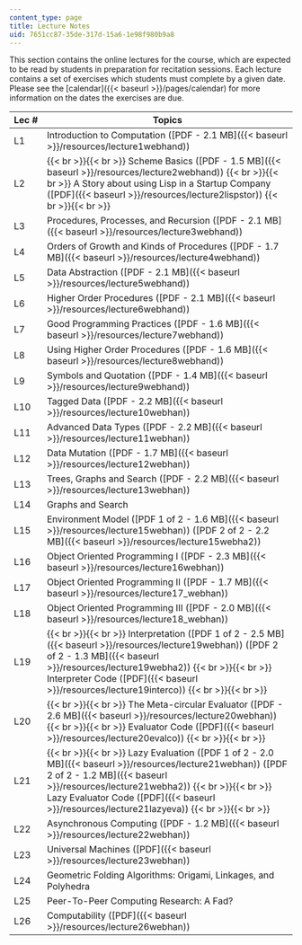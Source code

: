 ```yaml
---
content_type: page
title: Lecture Notes
uid: 7651cc87-35de-317d-15a6-1e98f980b9a8
---
```


This section contains the online lectures for the course, which are expected to be read by students in preparation for recitation sessions. Each lecture contains a set of exercises which students must complete by a given date. Please see the [calendar]({{< baseurl >}}/pages/calendar) for more information on the dates the exercises are due.

| Lec # | Topics |
| --- | --- |
| L1 | Introduction to Computation ([PDF - 2.1 MB]({{< baseurl >}}/resources/lecture1webhand)) |
| L2 |  {{< br >}}{{< br >}} Scheme Basics ([PDF - 1.5 MB]({{< baseurl >}}/resources/lecture2webhand)) {{< br >}}{{< br >}} A Story about using Lisp in a Startup Company ([PDF]({{< baseurl >}}/resources/lecture2lispstor)) {{< br >}}{{< br >}}  |
| L3 | Procedures, Processes, and Recursion ([PDF - 2.1 MB]({{< baseurl >}}/resources/lecture3webhand)) |
| L4 | Orders of Growth and Kinds of Procedures ([PDF - 1.7 MB]({{< baseurl >}}/resources/lecture4webhand)) |
| L5 | Data Abstraction ([PDF - 2.1 MB]({{< baseurl >}}/resources/lecture5webhand)) |
| L6 | Higher Order Procedures ([PDF - 2.1 MB]({{< baseurl >}}/resources/lecture6webhand)) |
| L7 | Good Programming Practices ([PDF - 1.6 MB]({{< baseurl >}}/resources/lecture7webhand)) |
| L8 | Using Higher Order Procedures ([PDF - 1.6 MB]({{< baseurl >}}/resources/lecture8webhand)) |
| L9 | Symbols and Quotation ([PDF - 1.4 MB]({{< baseurl >}}/resources/lecture9webhand)) |
| L10 | Tagged Data ([PDF - 2.2 MB]({{< baseurl >}}/resources/lecture10webhan)) |
| L11 | Advanced Data Types ([PDF - 2.2 MB]({{< baseurl >}}/resources/lecture11webhan)) |
| L12 | Data Mutation ([PDF - 1.7 MB]({{< baseurl >}}/resources/lecture12webhan)) |
| L13 | Trees, Graphs and Search ([PDF - 2.2 MB]({{< baseurl >}}/resources/lecture13webhan)) |
| L14 | Graphs and Search |
| L15 | Environment Model ([PDF 1 of 2 - 1.6 MB]({{< baseurl >}}/resources/lecture15webhan)) ([PDF 2 of 2 - 2.2 MB]({{< baseurl >}}/resources/lecture15webha2)) |
| L16 | Object Oriented Programming I ([PDF - 2.3 MB]({{< baseurl >}}/resources/lecture16webhan)) |
| L17 | Object Oriented Programming II ([PDF - 1.7 MB]({{< baseurl >}}/resources/lecture17_webhan)) |
| L18 | Object Oriented Programming III ([PDF - 2.0 MB]({{< baseurl >}}/resources/lecture18_webhan)) |
| L19 |  {{< br >}}{{< br >}} Interpretation ([PDF 1 of 2 - 2.5 MB]({{< baseurl >}}/resources/lecture19webhan)) ([PDF 2 of 2 - 1.3 MB]({{< baseurl >}}/resources/lecture19webha2)) {{< br >}}{{< br >}} Interpreter Code ([PDF]({{< baseurl >}}/resources/lecture19interco)) {{< br >}}{{< br >}}  |
| L20 |  {{< br >}}{{< br >}} The Meta-circular Evaluator ([PDF - 2.6 MB]({{< baseurl >}}/resources/lecture20webhan)) {{< br >}}{{< br >}} Evaluator Code ([PDF]({{< baseurl >}}/resources/lecture20evalco)) {{< br >}}{{< br >}}  |
| L21 |  {{< br >}}{{< br >}} Lazy Evaluation ([PDF 1 of 2 - 2.0 MB]({{< baseurl >}}/resources/lecture21webhan)) ([PDF 2 of 2 - 1.2 MB]({{< baseurl >}}/resources/lecture21webha2)) {{< br >}}{{< br >}} Lazy Evaluator Code ([PDF]({{< baseurl >}}/resources/lecture21lazyeva)) {{< br >}}{{< br >}}  |
| L22 | Asynchronous Computing ([PDF - 1.2 MB]({{< baseurl >}}/resources/lecture22webhan)) |
| L23 | Universal Machines ([PDF]({{< baseurl >}}/resources/lecture23webhan)) |
| L24 | Geometric Folding Algorithms: Origami, Linkages, and Polyhedra |
| L25 | Peer-To-Peer Computing Research: A Fad? |
| L26 | Computability ([PDF]({{< baseurl >}}/resources/lecture26webhan))